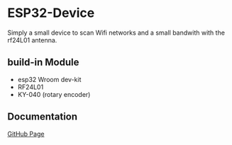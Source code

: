 # ESP32-Device

Simply a small device to scan Wifi networks and a small bandwith with the rf24L01 antenna.

## build-in Module

- esp32 Wroom dev-kit
- RF24L01
- KY-040 (rotary encoder)

## Documentation

[GitHub Page](https://artif3xx.github.io/esp32-device) 
